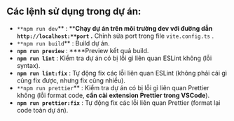 ## Các lệnh sử dụng trong dự án:

- `**npm run dev`** : ****Chạy dự án trên môi trường dev với đường dẫn `http://localhost:**port` .** Chỉnh sửa port trong file `vite.config.ts` .
- `**npm run build`** : Build dự án.
- **`npm run preview`** : ****Preview kết quả build.
- **`npm run lint`** : Kiểm tra dự án có bị lỗi gì liên quan ESLint không (lỗi syntax).
- **`npm run lint:fix`** : Tự động fix các lỗi liên quan ESLint (không phải cái gì cũng fix được, nhưng fix cũng nhiều).
- `**npm run prettier`** : Kiểm tra dự án có bị lỗi gì liên quan Prettier không (lỗi format code, **cần cài extension Prettier trong VSCode**).
- **`npm run prettier:fix`** : Tự động fix các lỗi liên quan Prettier (format lại code toàn dự án).
